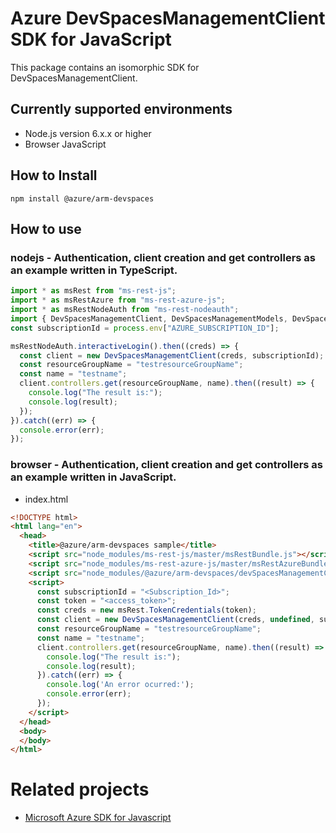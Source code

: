 # Azure DevSpacesManagementClient SDK for JavaScript
This package contains an isomorphic SDK for DevSpacesManagementClient.

## Currently supported environments
- Node.js version 6.x.x or higher
- Browser JavaScript

## How to Install
```
npm install @azure/arm-devspaces
```


## How to use

### nodejs - Authentication, client creation and get controllers as an example written in TypeScript.

```ts
import * as msRest from "ms-rest-js";
import * as msRestAzure from "ms-rest-azure-js";
import * as msRestNodeAuth from "ms-rest-nodeauth";
import { DevSpacesManagementClient, DevSpacesManagementModels, DevSpacesManagementMappers } from "@azure/arm-devspaces";
const subscriptionId = process.env["AZURE_SUBSCRIPTION_ID"];

msRestNodeAuth.interactiveLogin().then((creds) => {
  const client = new DevSpacesManagementClient(creds, subscriptionId);
  const resourceGroupName = "testresourceGroupName";
  const name = "testname";
  client.controllers.get(resourceGroupName, name).then((result) => {
    console.log("The result is:");
    console.log(result);
  });
}).catch((err) => {
  console.error(err);
});
```

### browser - Authentication, client creation and get controllers as an example written in JavaScript.

- index.html
```html
<!DOCTYPE html>
<html lang="en">
  <head>
    <title>@azure/arm-devspaces sample</title>
    <script src="node_modules/ms-rest-js/master/msRestBundle.js"></script>
    <script src="node_modules/ms-rest-azure-js/master/msRestAzureBundle.js"></script>
    <script src="node_modules/@azure/arm-devspaces/devSpacesManagementClientBundle.js"></script>
    <script>
      const subscriptionId = "<Subscription_Id>";
      const token = "<access_token>";
      const creds = new msRest.TokenCredentials(token);
      const client = new DevSpacesManagementClient(creds, undefined, subscriptionId);
      const resourceGroupName = "testresourceGroupName";
      const name = "testname";
      client.controllers.get(resourceGroupName, name).then((result) => {
        console.log("The result is:");
        console.log(result);
      }).catch((err) => {
        console.log('An error ocurred:');
        console.error(err);
      });
    </script>
  </head>
  <body>
  </body>
</html>
```

# Related projects
 - [Microsoft Azure SDK for Javascript](https://github.com/Azure/azure-sdk-for-js)

